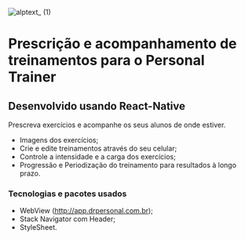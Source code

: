 ![alptext_ (1)](https://user-images.githubusercontent.com/61336548/120241426-18cdd880-c239-11eb-911d-ff831a1ced5b.png)

<h1> Prescrição e acompanhamento de treinamentos para o Personal Trainer </h1>

<h2> Desenvolvido usando React-Native </h2>
  
Prescreva exercícios e acompanhe os seus alunos de onde estiver.
  
  
  - Imagens dos exercícios;
  - Crie e edite treinamentos através do seu celular;
  - Controle a intensidade e a carga dos exercícios;
  - Progressão e Periodização do treinamento para resultados à longo prazo.

<h3> Tecnologias e pacotes usados </h3>

  - WebView (http://app.drpersonal.com.br);
  - Stack Navigator com Header;
  - StyleSheet.
